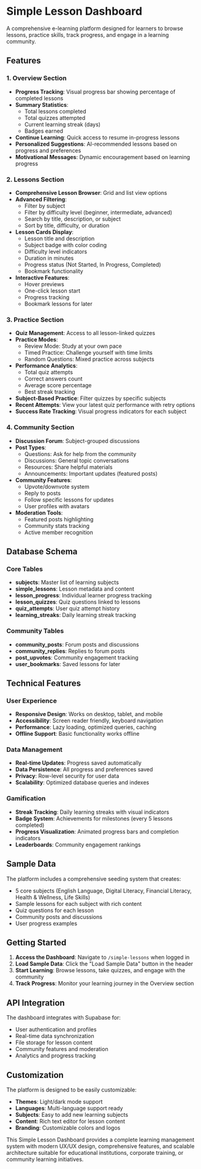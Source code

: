 # Simple Lesson Dashboard

A comprehensive e-learning platform designed for learners to browse lessons, practice skills, track progress, and engage in a learning community.

## Features

### 1. Overview Section
- **Progress Tracking**: Visual progress bar showing percentage of completed lessons
- **Summary Statistics**: 
  - Total lessons completed
  - Total quizzes attempted
  - Current learning streak (days)
  - Badges earned
- **Continue Learning**: Quick access to resume in-progress lessons
- **Personalized Suggestions**: AI-recommended lessons based on progress and preferences
- **Motivational Messages**: Dynamic encouragement based on learning progress

### 2. Lessons Section
- **Comprehensive Lesson Browser**: Grid and list view options
- **Advanced Filtering**:
  - Filter by subject
  - Filter by difficulty level (beginner, intermediate, advanced)
  - Search by title, description, or subject
  - Sort by title, difficulty, or duration
- **Lesson Cards Display**:
  - Lesson title and description
  - Subject badge with color coding
  - Difficulty level indicators
  - Duration in minutes
  - Progress status (Not Started, In Progress, Completed)
  - Bookmark functionality
- **Interactive Features**:
  - Hover previews
  - One-click lesson start
  - Progress tracking
  - Bookmark lessons for later

### 3. Practice Section
- **Quiz Management**: Access to all lesson-linked quizzes
- **Practice Modes**:
  - Review Mode: Study at your own pace
  - Timed Practice: Challenge yourself with time limits
  - Random Questions: Mixed practice across subjects
- **Performance Analytics**:
  - Total quiz attempts
  - Correct answers count
  - Average score percentage
  - Best streak tracking
- **Subject-Based Practice**: Filter quizzes by specific subjects
- **Recent Attempts**: View your latest quiz performance with retry options
- **Success Rate Tracking**: Visual progress indicators for each subject

### 4. Community Section
- **Discussion Forum**: Subject-grouped discussions
- **Post Types**:
  - Questions: Ask for help from the community
  - Discussions: General topic conversations
  - Resources: Share helpful materials
  - Announcements: Important updates (featured posts)
- **Community Features**:
  - Upvote/downvote system
  - Reply to posts
  - Follow specific lessons for updates
  - User profiles with avatars
- **Moderation Tools**:
  - Featured posts highlighting
  - Community stats tracking
  - Active member recognition

## Database Schema

### Core Tables
- **subjects**: Master list of learning subjects
- **simple_lessons**: Lesson metadata and content
- **lesson_progress**: Individual learner progress tracking
- **lesson_quizzes**: Quiz questions linked to lessons
- **quiz_attempts**: User quiz attempt history
- **learning_streaks**: Daily learning streak tracking

### Community Tables
- **community_posts**: Forum posts and discussions
- **community_replies**: Replies to forum posts
- **post_upvotes**: Community engagement tracking
- **user_bookmarks**: Saved lessons for later

## Technical Features

### User Experience
- **Responsive Design**: Works on desktop, tablet, and mobile
- **Accessibility**: Screen reader friendly, keyboard navigation
- **Performance**: Lazy loading, optimized queries, caching
- **Offline Support**: Basic functionality works offline

### Data Management
- **Real-time Updates**: Progress saved automatically
- **Data Persistence**: All progress and preferences saved
- **Privacy**: Row-level security for user data
- **Scalability**: Optimized database queries and indexes

### Gamification
- **Streak Tracking**: Daily learning streaks with visual indicators
- **Badge System**: Achievements for milestones (every 5 lessons completed)
- **Progress Visualization**: Animated progress bars and completion indicators
- **Leaderboards**: Community engagement rankings

## Sample Data

The platform includes a comprehensive seeding system that creates:
- 5 core subjects (English Language, Digital Literacy, Financial Literacy, Health & Wellness, Life Skills)
- Sample lessons for each subject with rich content
- Quiz questions for each lesson
- Community posts and discussions
- User progress examples

## Getting Started

1. **Access the Dashboard**: Navigate to `/simple-lessons` when logged in
2. **Load Sample Data**: Click the "Load Sample Data" button in the header
3. **Start Learning**: Browse lessons, take quizzes, and engage with the community
4. **Track Progress**: Monitor your learning journey in the Overview section

## API Integration

The dashboard integrates with Supabase for:
- User authentication and profiles
- Real-time data synchronization
- File storage for lesson content
- Community features and moderation
- Analytics and progress tracking

## Customization

The platform is designed to be easily customizable:
- **Themes**: Light/dark mode support
- **Languages**: Multi-language support ready
- **Subjects**: Easy to add new learning subjects
- **Content**: Rich text editor for lesson content
- **Branding**: Customizable colors and logos

This Simple Lesson Dashboard provides a complete learning management system with modern UX/UX design, comprehensive features, and scalable architecture suitable for educational institutions, corporate training, or community learning initiatives.